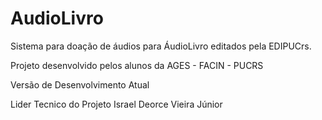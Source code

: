 # AudioLivro
Sistema para doação de áudios para ÁudioLivro editados pela EDIPUCrs.

Projeto desenvolvido pelos alunos da AGES - FACIN - PUCRS

Versão de Desenvolvimento Atual

Lider Tecnico do Projeto
Israel Deorce Vieira Júnior


